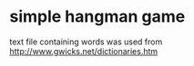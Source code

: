 # simple hangman game
text file containing words was used from http://www.gwicks.net/dictionaries.htm 
